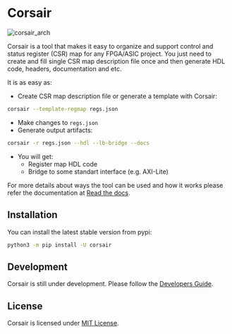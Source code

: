 # Corsair

![corsair_arch](https://raw.githubusercontent.com/esynr3z/corsair/master/docs/arch.svg)

Corsair is a tool that makes it easy to organize and support control and status register (CSR) map for any FPGA/ASIC project.
You just need to create and fill single CSR map description file once and then generate HDL code, headers, documentation and etc.

It is as easy as:

* Create CSR map description file or generate a template with Corsair:

```sh
corsair --template-regmap regs.json
```

* Make changes to ```regs.json```
* Generate output artifacts:

```sh
corsair -r regs.json --hdl --lb-bridge --docs
```

* You will get:
  * Register map HDL code
  * Bridge to some standart interface (e.g. AXI-Lite)

For more details about ways the tool can be used and how it works please refer the documentation at [Read the docs](https://corsair.readthedocs.io).

## Installation

You can install the latest stable version from pypi:

```sh
python3 -m pip install -U corsair
```

## Development

Corsair is still under development. Please follow the [Developers Guide](https://corsair.readthedocs.io/en/latest/contributing.html).

## License

Corsair is licensed under [MIT License](LICENSE.txt).
